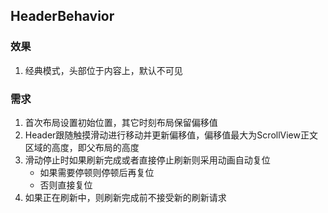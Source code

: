 ## HeaderBehavior

### 效果
1. 经典模式，头部位于内容上，默认不可见

### 需求
1. 首次布局设置初始位置，其它时刻布局保留偏移值
2. Header跟随触摸滑动进行移动并更新偏移值，偏移值最大为ScrollView正文区域的高度，即父布局的高度
3. 滑动停止时如果刷新完成或者直接停止刷新则采用动画自动复位
    + 如果需要停顿则停顿后再复位
    + 否则直接复位
4. 如果正在刷新中，则刷新完成前不接受新的刷新请求
